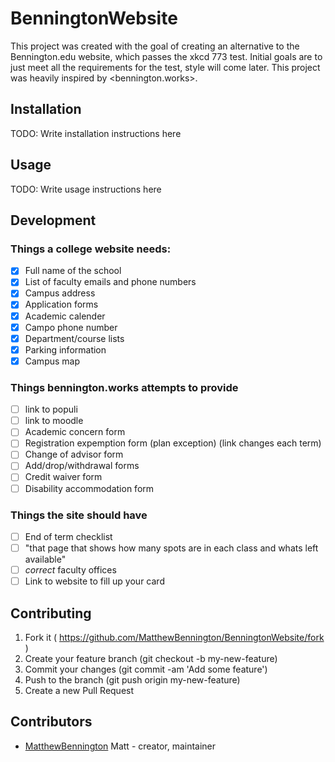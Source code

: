 # BenningtonWebsite

This project was created with the goal of creating an alternative to the Bennington.edu website, which passes the xkcd 773 test. Initial goals are to just meet all the requirements for the test, style will come later. This project was heavily inspired by <bennington.works>.

## Installation

TODO: Write installation instructions here

## Usage

TODO: Write usage instructions here

## Development

### Things a college website needs:

- [x] Full name of the school
- [x] List of faculty emails and phone numbers
- [x] Campus address
- [x] Application forms
- [x] Academic calender
- [x] Campo phone number
- [x] Department/course lists
- [x] Parking information
- [x] Campus map

### Things bennington.works attempts to provide

- [ ] link to populi
- [ ] link to moodle
- [ ] Academic concern form
- [ ] Registration expemption form (plan exception) (link changes each term)
- [ ] Change of advisor form
- [ ] Add/drop/withdrawal forms
- [ ] Credit waiver form
- [ ] Disability accommodation form

### Things the site should have

- [ ] End of term checklist
- [ ] "that page that shows how many spots are in each class and whats left available"
- [ ] _correct_ faculty offices
- [ ] Link to website to fill up your card

## Contributing

1. Fork it ( https://github.com/MatthewBennington/BenningtonWebsite/fork )
2. Create your feature branch (git checkout -b my-new-feature)
3. Commit your changes (git commit -am 'Add some feature')
4. Push to the branch (git push origin my-new-feature)
5. Create a new Pull Request

## Contributors

- [MatthewBennington](https://github.com/MatthewBennington) Matt - creator, maintainer
